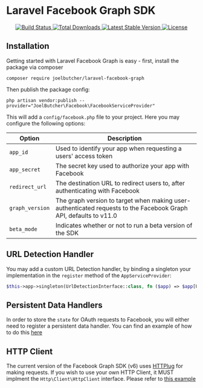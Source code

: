 # Laravel Facebook Graph SDK

<p align="center">
    <a href="https://github.com/joelbutcher/laravel-facebook-graph/actions">
        <img src="https://github.com/joelbutcher/laravel-facebook-graph/workflows/tests/badge.svg" alt="Build Status">
    </a>
    <a href="https://packagist.org/packages/joelbutcher/laravel-facebook-graph">
        <img src="https://img.shields.io/packagist/dt/joelbutcher/laravel-facebook-graph" alt="Total Downloads">
    </a>
    <a href="https://packagist.org/packages/joelbutcher/laravel-facebook-graph">
        <img src="https://img.shields.io/packagist/v/joelbutcher/laravel-facebook-graph" alt="Latest Stable Version">
    </a>
    <a href="https://packagist.org/packages/joelbutcher/laravel-facebook-graph">
        <img src="https://img.shields.io/packagist/l/joelbutcher/laravel-facebook-graph" alt="License">
    </a>
</p>


## Installation

Getting started with Laravel Facebook Graph is easy - first, install the package via composer

```
composer require joelbutcher/laravel-facebook-graph
```

Then publish the package config:

```
php artisan vendor:publish --provider="JoelButcher\Facebook\FacebookServiceProvider"
```

This will add a `config/facebook.php` file to your project. Here you may configure the following options:

| Option  | Description |
| ------- | ------------- |
| `app_id` | Used to identify your app when requesting a users' access token |
| `app_secret` | The secret key used to authorize your app with Facebook |
| `redirect_url` | The destination URL to redirect users to, after authenticating with Facebook |
| `graph_version` | The graph version to target when making user-authenticated requests to the Facebook Graph API, defaults to v11.0 |
| `beta_mode` | Indicates whether or not to run a beta version of the SDK |

## URL Detection Handler
You may add a custom URL Detection handler, by binding a singleton your implementation in the `register` method of the `AppServiceProvider`:

```php
$this->app->singleton(UrlDetectionInterface::class, fn ($app) => $app[UrlDetectionHandler::class])
```

## Persistent Data Handlers

In order to store the `state` for OAuth requests to Facebook, you will either need to register a persistent data handler. You can find an example of how to do this [here](./docs/examples/persistent_data_storage.md)

## HTTP Client
The current version of the Facebook Graph SDK (v6) uses [HTTPlug](http://httplug.io/) for making requests. If you wish to use your own HTTP Client, it MUST implment the `Http\Client\HttpClient` interface. Please refer to [this example](./docs/examples/http_client.md)
